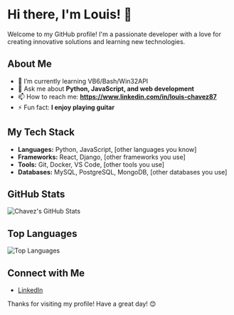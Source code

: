 # Hi there, I'm Louis! 👋

Welcome to my GitHub profile! I'm a passionate developer with a love for creating innovative solutions and learning new technologies.

## About Me

- 🌱 I’m currently learning VB6/Bash/Win32API
- 💬 Ask me about **Python, JavaScript, and web development**
- 📫 How to reach me: **https://www.linkedin.com/in/louis-chavez87**
- ⚡ Fun fact: **I enjoy playing guitar**

## My Tech Stack

- **Languages:** Python, JavaScript, [other languages you know]
- **Frameworks:** React, Django, [other frameworks you use]
- **Tools:** Git, Docker, VS Code, [other tools you use]
- **Databases:** MySQL, PostgreSQL, MongoDB, [other databases you use]

## GitHub Stats

![Chavez's GitHub Stats](https://github-readme-stats.vercel.app/api?username=chavez62&show_icons=true&theme=radical)

## Top Languages

![Top Languages](https://github-readme-stats.vercel.app/api/top-langs/?username=chavez62&layout=compact&theme=radical)

## Connect with Me

- [LinkedIn](https://www.linkedin.com/in/louis-chavez87)

Thanks for visiting my profile! Have a great day! 😊
